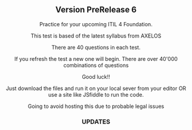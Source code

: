 <div align="center">
<h2> Version PreRelease 6 </h2>


Practice for your upcoming ITIL 4 Foundation.

This test is based of the latest syllabus from AXELOS

There are 40 questions in each test. 

If you refresh the test a new one will begin. There are over 40'000 combinations of questions

Good luck!!

Just download the files and run it on your local sever from your editor OR use a site like JSfiddle to run the code.

Going to avoid hosting this due to probable legal issues
</div>

<div align="center">
<h3> UPDATES </h3>




</p>
</div>





